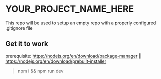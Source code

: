# YOUR_PROJECT_NAME_HERE
This repo will be used to setup an empty repo with a properly configured .gitignore file

## Get it to work
prerequisite: https://nodejs.org/en/download/package-manager || https://nodejs.org/en/download/prebuilt-installer

> npm i && npm run dev

